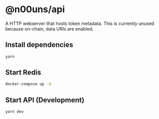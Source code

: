 # @n00uns/api

A HTTP webserver that hosts token metadata. This is currently unused because on-chain, data URIs are enabled.

## Install dependencies

```sh
yarn
```

## Start Redis

```sh
docker-compose up -d
```

## Start API (Development)

```sh
yarn dev
```
